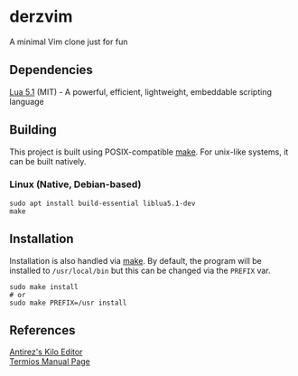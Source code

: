 # derzvim
A minimal Vim clone just for fun

## Dependencies
[Lua 5.1](http://www.lua.org/home.html) (MIT) - A powerful, efficient, lightweight, embeddable scripting language

## Building
This project is built using POSIX-compatible [make](https://pubs.opengroup.org/onlinepubs/009695399/utilities/make.html).
For unix-like systems, it can be built natively.

### Linux (Native, Debian-based)
```
sudo apt install build-essential liblua5.1-dev
make
```

## Installation
Installation is also handled via [make](https://pubs.opengroup.org/onlinepubs/009695399/utilities/make.html).
By default, the program will be installed to `/usr/local/bin` but this can be changed via the `PREFIX` var.

```
sudo make install
# or
sudo make PREFIX=/usr install
```

## References
[Antirez's Kilo Editor](https://github.com/antirez/kilo)  
[Termios Manual Page](https://man7.org/linux/man-pages/man3/termios.3.html)  
